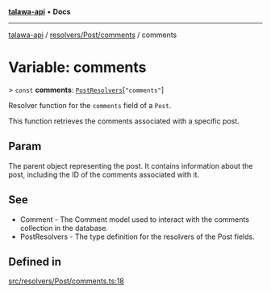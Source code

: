 [**talawa-api**](../../../../README.md) • **Docs**

***

[talawa-api](../../../../modules.md) / [resolvers/Post/comments](../README.md) / comments

# Variable: comments

\> `const` **comments**: [`PostResolvers`](../../../../types/generatedGraphQLTypes/type-aliases/PostResolvers.md)\[`"comments"`\]

Resolver function for the `comments` field of a `Post`.

This function retrieves the comments associated with a specific post.

## Param

The parent object representing the post. It contains information about the post, including the ID of the comments associated with it.

## See

 - Comment - The Comment model used to interact with the comments collection in the database.
 - PostResolvers - The type definition for the resolvers of the Post fields.

## Defined in

[src/resolvers/Post/comments.ts:18](https://github.com/PalisadoesFoundation/talawa-api/blob/fb5076f344cd74d4e51c692cbc70fc337bf1ac39/src/resolvers/Post/comments.ts#L18)
